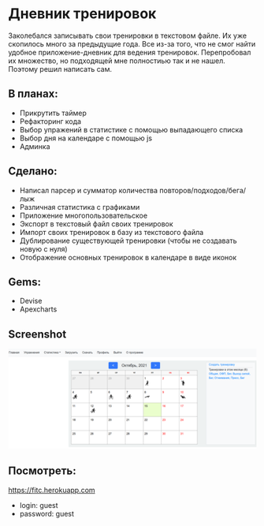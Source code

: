 # Дневник тренировок

Заколебался записывать свои тренировки в текстовом файле. Их уже скопилось много за предыдущие года. Все из-за того, что не смог найти удобное приложение-дневник для ведения тренировок. Перепробовал их множество, но подходящей мне полностиью так и не нашел. Поэтому решил написать сам.

## В планах:
* Прикрутить таймер
* Рефакторинг кода
* Выбор упражений в статистике с помощью выпадающего списка
* Выбор дня на календаре с помощью js
* Админка

## Сделано:
* Написал парсер и сумматор количества повторов/подходов/бега/лыж
* Различная статистика с графиками
* Приложение многопользовательское
* Экспорт в текстовый файл своих тренировок
* Импорт своих тренировок в базу из текстового файла
* Дублирование существующей тренировки (чтобы не создавать новую с нуля)
* Отображение основных тренировок в календаре в виде иконок

## Gems:
* Devise
* Apexcharts

## Screenshot
![Application screenshot](https://github.com/dmentry/trainings/blob/master/screen_fitcalendar.png)

## Посмотреть:
https://fitc.herokuapp.com
* login: guest
* password: guest
